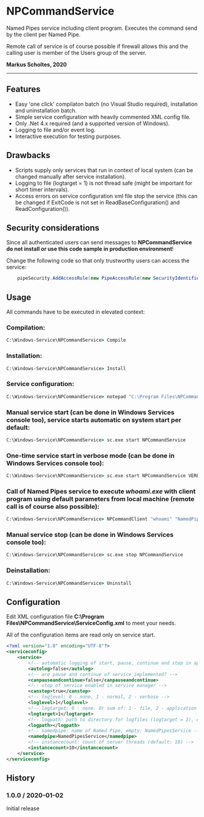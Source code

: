 # NPCommandService
Named Pipes service including client program. Executes the command send by the client per Named Pipe.

Remote call of service is of course possible if firewall allows this and the calling user is member of the Users group of the server.

**Markus Scholtes, 2020**

***

## Features
* Easy 'one click' compilaton batch (no Visual Studio required), installation and uninstallation batch.
* Simple service configuration with heavily commented XML config file.
* Only .Net 4.x required (and a supported version of Windows).
* Logging to file and/or event log.
* Interactive execution for testing purposes.

## Drawbacks

* Scripts supply only services that run in context of local system (can be changed manually after service installation).
* Logging to file (logtarget = 1) is not thread safe (might be important for short timer intervals).
* Access errors on service configuration xml file stop the service (this can be changed if ExitCode is not set in ReadBaseConfiguration() and ReadConfiguration()).

## Security considerations
Since all authenticated users can send messages to **NPCommandService** **do not install or use this code sample in production environment**!

Change the following code so that only trustworthy users can access the service:
```C#
	pipeSecurity.AddAccessRule(new PipeAccessRule(new SecurityIdentifier(WellKnownSidType.AuthenticatedUserSid, null), PipeAccessRights.ReadWrite, AccessControlType.Allow));
```

## Usage
All commands have to be executed in elevated context:

### Compilation:
```cmd
C:\Windows-Service\NPCommandService> Compile
```

### Installation:
```cmd
C:\Windows-Service\NPCommandService> Install
```

### Service configuration:
```cmd
C:\Windows-Service\NPCommandService> notepad "C:\Program Files\NPCommandService\ServiceConfig.xml"
```

### Manual service start (can be done in Windows Services console too), service starts automatic on system start per default:
```cmd
C:\Windows-Service\NPCommandService> sc.exe start NPCommandService
```

### One-time service start in verbose mode (can be done in Windows Services console too):
```cmd
C:\Windows-Service\NPCommandService> sc.exe start NPCommandService VERBOSE
```

### Call of Named Pipes service to execute *whoami.exe* with client program using default parameters from local machine (remote call is of course also possible):
```cmd
C:\Windows-Service\NPCommandService> NPCommandClient "whoami" "NamedPipesService" .
```

### Manual service stop (can be done in Windows Services console too):
```cmd
C:\Windows-Service\NPCommandService> sc.exe stop NPCommandService
```

### Deinstallation:
```cmd
C:\Windows-Service\NPCommandService> Uninstall
```

## Configuration
Edit XML configuration file **C:\Program Files\NPCommandService\ServiceConfig.xml** to meet your needs.

All of the configuration items are read only on service start.

```xml
<?xml version="1.0" encoding="UTF-8"?>
<serviceconfig>
	<service>
		<!-- automatic logging of start, pause, continue and stop in application eventlog? -->
		<autolog>false</autolog>
		<!-- are pause and continue of service implemented? -->
		<canpauseandcontinue>false</canpauseandcontinue>
		<!-- stop of service enabled in service manager -->
		<canstop>true</canstop>
		<!-- loglevel: 0 - none, 1 - normal, 2 - verbose -->
		<loglevel>1</loglevel>
		<!-- logtarget: 0 - none. Or sum of: 1 - file, 2 - application log, 4 - console (only for interactive mode) -->
		<logtarget>1</logtarget>
		<!-- logpath: path to directory for logfiles (logtarget = 1), empty: %WINDIR%\Logs\Service -->
		<logpath></logpath>
		<!-- namedpipe: name of Named Pipe, empty: NamedPipesService -->
		<namedpipe>NamedPipesService</namedpipe>
		<!-- instancecount: count of server threads (default: 10) -->
		<instancecount>10</instancecount>
	</service>
</serviceconfig>
```

## History

### 1.0.0 / 2020-01-02
Initial release
